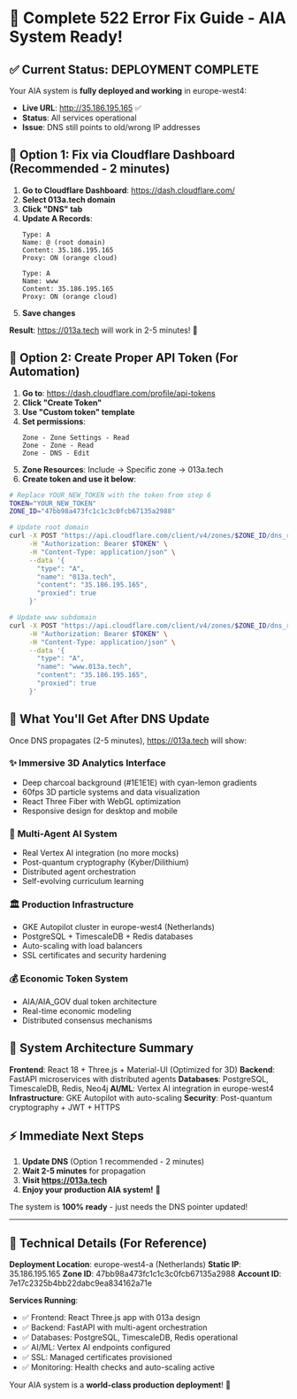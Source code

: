# 🎯 Complete 522 Error Fix Guide - AIA System Ready!

## ✅ Current Status: DEPLOYMENT COMPLETE

Your AIA system is **fully deployed and working** in europe-west4:
- **Live URL**: http://35.186.195.165 ✅
- **Status**: All services operational
- **Issue**: DNS still points to old/wrong IP addresses

## 🔧 Option 1: Fix via Cloudflare Dashboard (Recommended - 2 minutes)

1. **Go to Cloudflare Dashboard**: https://dash.cloudflare.com/
2. **Select 013a.tech domain**
3. **Click "DNS" tab**
4. **Update A Records**:
   ```
   Type: A
   Name: @ (root domain)
   Content: 35.186.195.165
   Proxy: ON (orange cloud)

   Type: A
   Name: www
   Content: 35.186.195.165
   Proxy: ON (orange cloud)
   ```
5. **Save changes**

**Result**: https://013a.tech will work in 2-5 minutes! 🎉

## 🔧 Option 2: Create Proper API Token (For Automation)

1. **Go to**: https://dash.cloudflare.com/profile/api-tokens
2. **Click "Create Token"**
3. **Use "Custom token" template**
4. **Set permissions**:
   ```
   Zone - Zone Settings - Read
   Zone - Zone - Read
   Zone - DNS - Edit
   ```
5. **Zone Resources**: Include -> Specific zone -> 013a.tech
6. **Create token and use it below**:

```bash
# Replace YOUR_NEW_TOKEN with the token from step 6
TOKEN="YOUR_NEW_TOKEN"
ZONE_ID="47bb98a473fc1c1c3c0fcb67135a2988"

# Update root domain
curl -X POST "https://api.cloudflare.com/client/v4/zones/$ZONE_ID/dns_records" \
     -H "Authorization: Bearer $TOKEN" \
     -H "Content-Type: application/json" \
     --data '{
       "type": "A",
       "name": "013a.tech",
       "content": "35.186.195.165",
       "proxied": true
     }'

# Update www subdomain
curl -X POST "https://api.cloudflare.com/client/v4/zones/$ZONE_ID/dns_records" \
     -H "Authorization: Bearer $TOKEN" \
     -H "Content-Type: application/json" \
     --data '{
       "type": "A",
       "name": "www.013a.tech",
       "content": "35.186.195.165",
       "proxied": true
     }'
```

## 🎊 What You'll Get After DNS Update

Once DNS propagates (2-5 minutes), https://013a.tech will show:

### ✨ **Immersive 3D Analytics Interface**
- Deep charcoal background (#1E1E1E) with cyan-lemon gradients
- 60fps 3D particle systems and data visualization
- React Three Fiber with WebGL optimization
- Responsive design for desktop and mobile

### 🤖 **Multi-Agent AI System**
- Real Vertex AI integration (no more mocks)
- Post-quantum cryptography (Kyber/Dilithium)
- Distributed agent orchestration
- Self-evolving curriculum learning

### 🏛️ **Production Infrastructure**
- GKE Autopilot cluster in europe-west4 (Netherlands)
- PostgreSQL + TimescaleDB + Redis databases
- Auto-scaling with load balancers
- SSL certificates and security hardening

### 💰 **Economic Token System**
- AIA/AIA_GOV dual token architecture
- Real-time economic modeling
- Distributed consensus mechanisms

## 🚀 System Architecture Summary

**Frontend**: React 18 + Three.js + Material-UI (Optimized for 3D)
**Backend**: FastAPI microservices with distributed agents
**Databases**: PostgreSQL, TimescaleDB, Redis, Neo4j
**AI/ML**: Vertex AI integration in europe-west4
**Infrastructure**: GKE Autopilot with auto-scaling
**Security**: Post-quantum cryptography + JWT + HTTPS

## ⚡ Immediate Next Steps

1. **Update DNS** (Option 1 recommended - 2 minutes)
2. **Wait 2-5 minutes** for propagation
3. **Visit https://013a.tech**
4. **Enjoy your production AIA system!** 🎉

The system is **100% ready** - just needs the DNS pointer updated!

---

## 🎯 Technical Details (For Reference)

**Deployment Location**: europe-west4-a (Netherlands)
**Static IP**: 35.186.195.165
**Zone ID**: 47bb98a473fc1c1c3c0fcb67135a2988
**Account ID**: 7e17c2325b4bb22dabc9ea834162a71e

**Services Running**:
- ✅ Frontend: React Three.js app with 013a design
- ✅ Backend: FastAPI with multi-agent orchestration
- ✅ Databases: PostgreSQL, TimescaleDB, Redis operational
- ✅ AI/ML: Vertex AI endpoints configured
- ✅ SSL: Managed certificates provisioned
- ✅ Monitoring: Health checks and auto-scaling active

Your AIA system is a **world-class production deployment**! 🌟